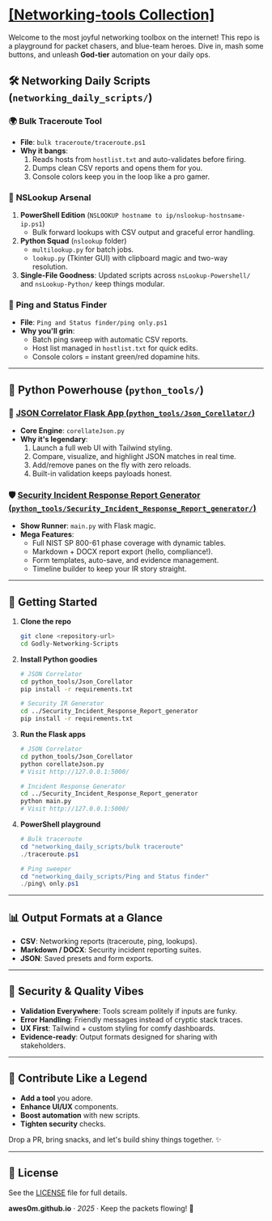 # [[Networking-tools Collection]](https://github.com/awes0m/the_networking_tools "https://github.com/awes0m/the_networking_tools")

Welcome to the most joyful networking toolbox on the internet! This repo is a playground for packet chasers, and blue-team heroes. Dive in, mash some buttons, and unleash **God-tier** automation on your daily ops.

## 🛠️ Networking Daily Scripts (`networking_daily_scripts/`)

### 🌍 **Bulk Traceroute Tool**

- **File**: `bulk traceroute/traceroute.ps1`
- **Why it bangs**:
  1. Reads hosts from `hostlist.txt` and auto-validates before firing.
  2. Dumps clean CSV reports and opens them for you.
  3. Console colors keep you in the loop like a pro gamer.

### 🧭 **NSLookup Arsenal**

1. **PowerShell Edition** (`NSLOOKUP hostname to ip/nslookup-hostnsame-ip.ps1`)
   - Bulk forward lookups with CSV output and graceful error handling.
2. **Python Squad** (`nslookup` folder)
   - `multilookup.py` for batch jobs.
   - `lookup.py` (Tkinter GUI) with clipboard magic and two-way resolution.
3. **Single-File Goodness**: Updated scripts across `nsLookup-Powershell/` and `nsLookup-Python/` keep things modular.

### 📡 **Ping and Status Finder**

- **File**: `Ping and Status finder/ping only.ps1`
- **Why you'll grin**:
  - Batch ping sweep with automatic CSV reports.
  - Host list managed in `hostlist.txt` for quick edits.
  - Console colors = instant green/red dopamine hits.

---

## 🧰 Python Powerhouse (`python_tools/`)

### 🧬 [JSON Correlator Flask App (`python_tools/Json_Corellator/`)](python_tools/Json_Corellator)

- **Core Engine**: `corellateJson.py`
- **Why it's legendary**:
  1. Launch a full web UI with Tailwind styling.
  2. Compare, visualize, and highlight JSON matches in real time.
  3. Add/remove panes on the fly with zero reloads.
  4. Built-in validation keeps payloads honest.

### 🛡️ [Security Incident Response Report Generator (`python_tools/Security_Incident_Response_Report_generator/`)](python_tools/Security_Incident_Response_Report_generator)

- **Show Runner**: `main.py` with Flask magic.
- **Mega Features**:
  - Full NIST SP 800-61 phase coverage with dynamic tables.
  - Markdown + DOCX report export (hello, compliance!).
  - Form templates, auto-save, and evidence management.
  - Timeline builder to keep your IR story straight.

---

## 🚀 Getting Started

1. **Clone the repo**
   ```bash
   git clone <repository-url>
   cd Godly-Networking-Scripts
   ```
2. **Install Python goodies**
   ```bash
   # JSON Correlator
   cd python_tools/Json_Corellator
   pip install -r requirements.txt

   # Security IR Generator
   cd ../Security_Incident_Response_Report_generator
   pip install -r requirements.txt
   ```
3. **Run the Flask apps**
   ```bash
   # JSON Correlator
   cd python_tools/Json_Corellator
   python corellateJson.py
   # Visit http://127.0.0.1:5000/

   # Incident Response Generator
   cd ../Security_Incident_Response_Report_generator
   python main.py
   # Visit http://127.0.0.1:5000/
   ```
4. **PowerShell playground**
   ```powershell
   # Bulk traceroute
   cd "networking_daily_scripts/bulk traceroute"
   ./traceroute.ps1

   # Ping sweeper
   cd "networking_daily_scripts/Ping and Status finder"
   ./ping\ only.ps1
   ```

---

## 📊 Output Formats at a Glance

- **CSV**: Networking reports (traceroute, ping, lookups).
- **Markdown / DOCX**: Security incident reporting suites.
- **JSON**: Saved presets and form exports.

---

## 🔐 Security & Quality Vibes

- **Validation Everywhere**: Tools scream politely if inputs are funky.
- **Error Handling**: Friendly messages instead of cryptic stack traces.
- **UX First**: Tailwind + custom styling for comfy dashboards.
- **Evidence-ready**: Output formats designed for sharing with stakeholders.

---

## 🤝 Contribute Like a Legend

- **Add a tool** you adore.
- **Enhance UI/UX** components.
- **Boost automation** with new scripts.
- **Tighten security** checks.

Drop a PR, bring snacks, and let's build shiny things together. ✨

---

## 📝 License

See the [LICENSE](LICENSE) file for full details.

**awes0m.github.io** · *2025* · Keep the packets flowing! 🚀
